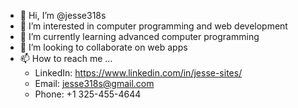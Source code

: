 - 👋 Hi, I’m @jesse318s
- 👀 I’m interested in computer programming and web development
- 🌱 I’m currently learning advanced computer programming
- 💞️ I’m looking to collaborate on web apps
- 📫 How to reach me ... 
  - LinkedIn: https://www.linkedin.com/in/jesse-sites/
  - Email: jesse318s@gmail.com
  - Phone: +1 325-455-4644
